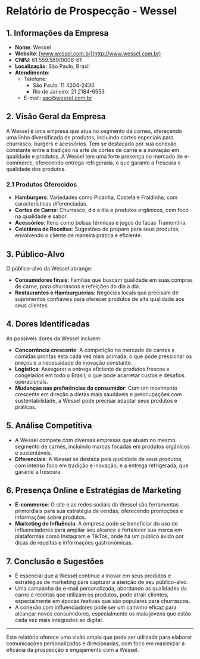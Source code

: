 # Relatório de Prospecção - Wessel

## 1. Informações da Empresa
- **Nome**: Wessel
- **Website**: [www.wessel.com.br](http://www.wessel.com.br)
- **CNPJ**: 61.559.589/0006-61
- **Localização**: São Paulo, Brasil
- **Atendimento**:
  - Telefone: 
    - São Paulo: 11 4204-2430
    - Rio de Janeiro: 21 2184-6553
  - E-mail: sac@wessel.com.br

## 2. Visão Geral da Empresa
A Wessel é uma empresa que atua no segmento de carnes, oferecendo uma linha diversificada de produtos, incluindo cortes especiais para churrasco, burgers e acessórios. Tem se destacado por sua conexão constante entre a tradição na arte de cortes de carne e a inovação em qualidade e produtos. A Wessel tem uma forte presença no mercado de e-commerce, oferecendo entrega refrigerada, o que garante a frescura e qualidade dos produtos.

### 2.1 Produtos Oferecidos
- **Hamburgers**: Variedades como Picanha, Costela e Fraldinha, com características diferenciadas.
- **Cortes de Carne**: Churrasco, dia a dia e produtos orgânicos, com foco na qualidade e sabor.
- **Acessórios**: Itens como bolsas térmicas e jogos de facas Tramontina.
- **Coletânea de Receitas**: Sugestões de preparo para seus produtos, envolvendo o cliente de maneira prática e eficiente.

## 3. Público-Alvo
O público-alvo da Wessel abrange:
- **Consumidores finais**: Famílias que buscam qualidade em suas compras de carne, para churrascos e refeições do dia a dia.
- **Restaurantes e Hamburguerias**: Negócios locais que precisam de suprimentos confiáveis para oferecer produtos de alta qualidade aos seus clientes.

## 4. Dores Identificadas
As possíveis dores da Wessel incluem:
- **Concorrência crescente**: A competição no mercado de carnes e comidas prontas está cada vez mais acirrada, o que pode pressionar os preços e a necessidade de inovação constante.
- **Logística**: Assegurar a entrega eficiente de produtos frescos e congelados em todo o Brasil, o que pode acarretar custos e desafios operacionais.
- **Mudanças nas preferências do consumidor**: Com um movimento crescente em direção a dietas mais saudáveis e preocupações com sustentabilidade, a Wessel pode precisar adaptar seus produtos e práticas.

## 5. Análise Competitiva
- A Wessel compete com diversas empresas que atuam no mesmo segmento de carnes, incluindo marcas focadas em produtos orgânicos e sustentáveis.
- **Diferenciais**: A Wessel se destaca pela qualidade de seus produtos, com intenso foco em tradição e inovação; e a entrega refrigerada, que garante a frescura.

## 6. Presença Online e Estratégias de Marketing
- **E-commerce**: O site e as redes sociais da Wessel são ferramentas primordiais para sua estratégia de vendas, oferecendo promoções e informações sobre produtos.
- **Marketing de Influência**: A empresa pode se beneficiar do uso de influenciadores para ampliar seu alcance e fortalecer sua marca em plataformas como Instagram e TikTok, onde há um público ávido por dicas de receitas e informações gastronômicas.

## 7. Conclusão e Sugestões
- É essencial que a Wessel continue a inovar em seus produtos e estratégias de marketing para capturar a atenção de seu público-alvo.
- Uma campanha de e-mail personalizada, abordando as qualidades da carne e receitas que utilizam os produtos, pode atrair clientes, especialmente em épocas festivas que são populares para churrascos.
- A conexão com influenciadores pode ser um caminho eficaz para alcançar novos consumidores, especialmente os mais jovens que estão cada vez mais integrados ao digital.

---

Este relatório oferece uma visão ampla que pode ser utilizada para elaborar comunicações personalizadas e direcionadas, com foco em maximizar a eficácia da prospecção e engajamento com a Wessel.